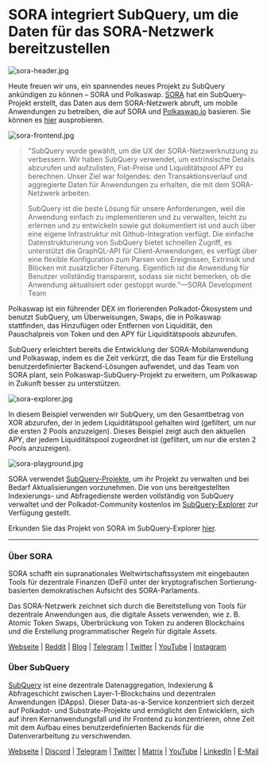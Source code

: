 # SORA integriert SubQuery, um die Daten für das SORA-Netzwerk bereitzustellen

![sora-header.jpg](https://miro.medium.com/max/1400/1*fPPW0DsynIt9QpvK4ZrsUA.jpeg)

Heute freuen wir uns, ein spannendes neues Projekt zu SubQuery ankündigen zu können – SORA und Polkaswap. [SORA](https://sora.org/) hat ein SubQuery-Projekt erstellt, das Daten aus dem SORA-Netzwerk abruft, um mobile Anwendungen zu betreiben, die auf SORA und [Polkaswap.io](http://polkaswap.io/) basieren. Sie können es [hier](https://explorer.subquery.network/subquery/sora-xor/sora) ausprobieren.

![sora-frontend.jpg](https://miro.medium.com/max/1400/1*pq0U6wsutlf8rjXqq7i2BQ.jpeg)

> "SubQuery wurde gewählt, um die UX der SORA-Netzwerknutzung zu verbessern. Wir haben SubQuery verwendet, um extrinsische Details abzurufen und aufzulisten, Fiat-Preise und Liquiditätspool APY zu berechnen. Unser Ziel war folgendes: den Transaktionsverlauf und aggregierte Daten für Anwendungen zu erhalten, die mit dem SORA-Netzwerk arbeiten.
> 
> SubQuery ist die beste Lösung für unsere Anforderungen, weil die Anwendung einfach zu implementieren und zu verwalten, leicht zu erlernen und zu entwickeln sowie gut dokumentiert ist und auch über eine eigene Infrastruktur mit Github-Integration verfügt. Die einfache Datenstrukturierung von SubQuery bietet schnellen Zugriff, es unterstützt die GraphQL-API für Client-Anwendungen, es verfügt über eine flexible Konfiguration zum Parsen von Ereignissen, Extrinsik und Blöcken mit zusätzlicher Filterung. Eigentlich ist die Anwendung für Benutzer vollständig transparent, sodass sie nicht bemerken, ob die Anwendung aktualisiert oder gestoppt wurde."—SORA Development Team

Polkaswap ist ein führender DEX im florierenden Polkadot-Ökosystem und benutzt SubQuery, um Überweisungen, Swaps, die in Polkaswap stattfinden, das Hinzufügen oder Entfernen von Liquidität, den Pauschalpreis von Token und den APY für Liquiditätspools abzurufen.

SubQuery erleichtert bereits die Entwicklung der SORA-Mobilanwendung und Polkaswap, indem es die Zeit verkürzt, die das Team für die Erstellung benutzerdefinierter Backend-Lösungen aufwendet, und das Team von SORA plant, sein Polkaswap-SubQuery-Projekt zu erweitern, um Polkaswap in Zukunft besser zu unterstützen.

![sora-explorer.jpg](https://miro.medium.com/max/1400/1*vjdjmmffvJ7zfOQyxo0ZAA.jpeg)

In diesem Beispiel verwenden wir SubQuery, um den Gesamtbetrag von XOR abzurufen, der in jedem Liquiditätspool gehalten wird (gefiltert, um nur die ersten 2 Pools anzuzeigen). Dieses Beispiel zeigt auch den aktuellen APY, der jedem Liquiditätspool zugeordnet ist (gefiltert, um nur die ersten 2 Pools anzuzeigen).

![sora-playground.jpg](https://miro.medium.com/max/1400/1*oTh-ajGfG1oEhYdvqo12tQ.jpeg)

SORA verwendet [SubQuery-Projekte](https://project.subquery.network/), um ihr Projekt zu verwalten und bei Bedarf Aktualisierungen vorzunehmen. Die von uns bereitgestellten Indexierungs- und Abfragedienste werden vollständig von SubQuery verwaltet und der Polkadot-Community kostenlos im [SubQuery-Explorer](https://explorer.subquery.network/) zur Verfügung gestellt.

Erkunden Sie das Projekt von SORA im SubQuery-Explorer [hier](https://explorer.subquery.network/subquery/sora-xor/sora).

---

### Über SORA

SORA schafft ein supranationales Weltwirtschaftssystem mit eingebauten Tools für dezentrale Finanzen (DeFi) unter der kryptografischen Sortierung-basierten demokratischen Aufsicht des SORA-Parlaments.

Das SORA-Netzwerk zeichnet sich durch die Bereitstellung von Tools für dezentrale Anwendungen aus, die digitale Assets verwenden, wie z. B. Atomic Token Swaps, Überbrückung von Token zu anderen Blockchains und die Erstellung programmatischer Regeln für digitale Assets.

[Webseite](https://sora.org/) | [Reddit](https://www.reddit.com/r/SORA/) | [Blog](https://sora.org/blog) | [Telegram](https://t.me/sora_xor) | [Twitter](https://twitter.com/sora_xor) | [YouTube](https://youtube.com/sora_xor) | [Instagram](https://instagram.com/sora_xor)

### Über SubQuery

[SubQuery](https://subquery.network/) ist eine dezentrale Datenaggregation, Indexierung & Abfrageschicht zwischen Layer-1-Blockchains und dezentralen Anwendungen (DApps). Dieser Data-as-a-Service konzentriert sich derzeit auf Polkadot- und Substrate-Projekte und ermöglicht den Entwicklern, sich auf ihren Kernanwendungsfall und ihr Frontend zu konzentrieren, ohne Zeit mit dem Aufbau eines benutzerdefinierten Backends für die Datenverarbeitung zu verschwenden.

[Webseite](https://subquery.network/) | [Discord](https://discord.com/invite/78zg8aBSMG) | [Telegram](https://t.me/subquerynetwork) | [Twitter](https://twitter.com/subquerynetwork) | [Matrix](https://matrix.to/#/#subquery:matrix.org) | [YouTube](https://www.youtube.com/channel/UCi1a6NUUjegcLHDFLr7CqLw) | [LinkedIn](https://www.linkedin.com/company/subquery) | [E-Mail](mailto:hello@subquery.network)